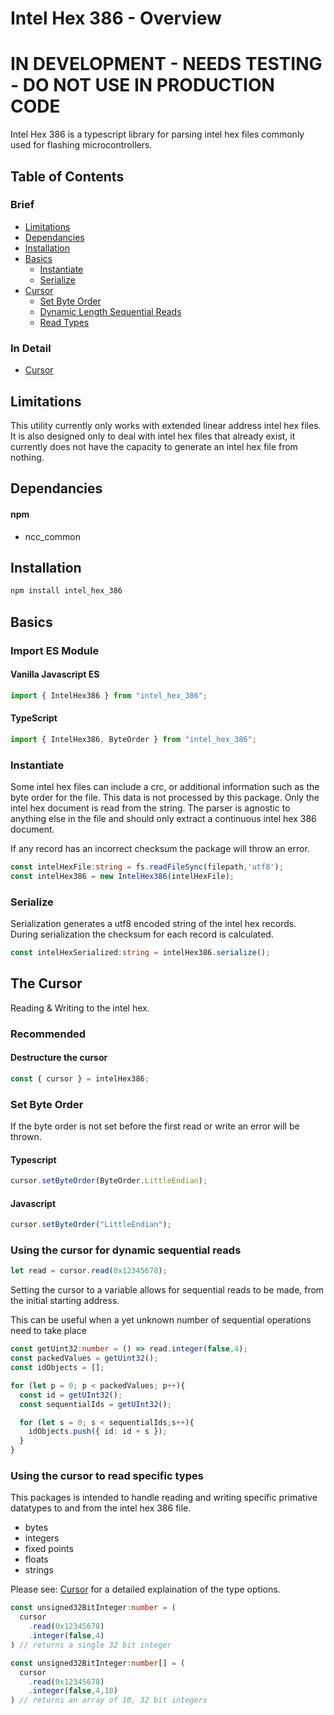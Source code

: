 # Intel Hex 386 - Overview

# IN DEVELOPMENT - NEEDS TESTING - DO NOT USE IN PRODUCTION CODE

Intel Hex 386 is a typescript library for parsing intel hex files commonly used
for flashing microcontrollers.


## Table of Contents

### Brief
- [Limitations](#limitations)
- [Dependancies](#dependancies)
- [Installation](#installation)
- [Basics](#basics)
  - [Instantiate](#instantiate)
  - [Serialize](#serialize)
- [Cursor](#the-cursor)
  - [Set Byte Order](#set-byte-order)
  - [Dynamic Length Sequential Reads](#using-the-cursor-for-dynamic-sequential-reads)
  - [Read Types](#using-the-cursor-to-read-specific-types)

### In Detail
- [Cursor](docs/Cursor.md)


## Limitations

This utility currently only works with extended linear address intel hex files.
It is also designed only to deal with intel hex files that already exist, it 
currently does not have the capacity to generate an intel hex file from nothing.


## Dependancies

#### npm
  - ncc_common

## Installation

```bash
npm install intel_hex_386
```

## Basics

### Import ES Module
#### Vanilla Javascript ES
```javascript
import { IntelHex386 } from "intel_hex_386";
```
#### TypeScript
```typescript
import { IntelHex386, ByteOrder } from "intel_hex_386";
```


### Instantiate 
Some intel hex files can include a crc, or additional information such as the byte order
for the file. This data is not processed by this package.  Only the intel hex document
is read from the string.  The parser is agnostic to anything else in the file and should
only extract a continuous intel hex 386 document.

If any record has an incorrect checksum the package will throw an error.
```typescript
const intelHexFile:string = fs.readFileSync(filepath,'utf8');
const intelHex386 = new IntelHex386(intelHexFile);
```

### Serialize
Serialization generates a utf8 encoded string of the intel hex records.  During
serialization the checksum for each record is calculated.
```typescript
const intelHexSerialized:string = intelHex386.serialize();
```

## The Cursor
Reading & Writing to the intel hex.

### Recommended
#### Destructure the cursor
```typescript
const { cursor } = intelHex386;
```

### Set Byte Order

If the byte order is not set before the first read or write an error will be thrown.

#### Typescript
```typescript
cursor.setByteOrder(ByteOrder.LittleEndian);
```
#### Javascript
```javascript
cursor.setByteOrder("LittleEndian");
```

### Using the cursor for dynamic sequential reads
```typescript
let read = cursor.read(0x12345678);
```
Setting the cursor to a variable allows for sequential reads to be made, from the initial starting address.

This can be useful when a yet unknown number of sequential operations need to take place

```typescript
const getUint32:number = () => read.integer(false,4);
const packedValues = getUint32();
const idObjects = [];

for (let p = 0; p < packedValues; p++){
  const id = getUInt32();
  const sequentialIds = getUInt32();

  for (let s = 0; s < sequentialIds;s++){
    idObjects.push({ id: id + s });
  }
}
```

### Using the cursor to read specific types

This packages is intended to handle reading and writing specific primative datatypes
to and from the intel hex 386 file.

- bytes
- integers
- fixed points
- floats
- strings

Please see: [Cursor](docs/Cursor.md) for a detailed explaination of the type options.

```typescript
const unsigned32BitInteger:number = (
  cursor
    .read(0x12345678)
    .integer(false,4)
) // returns a single 32 bit integer

const unsigned32BitInteger:number[] = (
  cursor
    .read(0x12345678)
    .integer(false,4,10)
) // returns an array of 10, 32 bit integers 
```

